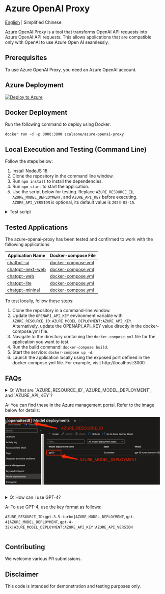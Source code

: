 # Azure OpenAI Proxy

[English](./README.en-US.md) | Simplified Chinese

Azure OpenAI Proxy is a tool that transforms OpenAI API requests into Azure OpenAI API requests. This allows applications that are compatible only with OpenAI to use Azure Open AI seamlessly.

## Prerequisites

To use Azure OpenAI Proxy, you need an Azure OpenAI account.

## Azure Deployment

[![Deploy to Azure](https://aka.ms/deploytoazurebutton)](https://portal.azure.com/#create/Microsoft.Template/uri/https%3A%2F%2Fraw.githubusercontent.com%2Fscalaone%2Fazure-openai-proxy%2Fmain%2Fdeploy%2Fazure-deploy.json)

## Docker Deployment

Run the following command to deploy using Docker:

`docker run -d -p 3000:3000 scalaone/azure-openai-proxy`

## Local Execution and Testing (Command Line)

Follow the steps below:

1. Install NodeJS 18.
2. Clone the repository in the command line window.
3. Run `npm install` to install the dependencies.
4. Run `npm start` to start the application.
5. Use the script below for testing. Replace `AZURE_RESOURCE_ID`, `AZURE_MODEL_DEPLOYMENT`, and `AZURE_API_KEY` before executing. `AZURE_API_VERSION` is optional, its default value is `2023-05-15`.

<details>
<summary>Test script</summary>

```bash
curl -X "POST" "http://localhost:3000/v1/chat/completions" \
-H 'Authorization: AZURE_RESOURCE_ID:AZURE_MODEL_DEPLOYMENT:AZURE_API_KEY:AZURE_API_VERSION' \
-H 'Content-Type: application/json; charset=utf-8' \
-d $'{
  "messages": [
    {
      "role": "system",
      "content": "You are an AI assistant that helps people find information."
    },
    {
      "role": "user",
      "content": "hi."
    }
  ],
  "temperature": 1,
  "model": "gpt-3.5-turbo",
  "stream": false
}'
```

</details>

## Tested Applications

The azure-openai-proxy has been tested and confirmed to work with the following applications:

| Application Name | Docker-compose File |
|------------------|---------------------|
| [chatbot-ui](https://github.com/mckaywrigley/chatbot-ui) | [docker-compose.yml](./e2e/chatbot-ui/docker-compose.yml) |
| [chatgpt-next-web](https://github.com/Yidadaa/ChatGPT-Next-Web) | [docker-compose.yml](./e2e/chatgpt-next-web/docker-compose.yml) |
| [chatgpt-web](https://github.com/Chanzhaoyu/chatgpt-web) | [docker-compose.yml](./e2e/chatgpt-web/docker-compose.yml) |
| [chatgpt-lite](https://github.com/blrchen/chatgpt-lite)  | [docker-compose.yml](./e2e/chatgpt-lite/docker-compose.yml) |
| [chatgpt-mininal](https://github.com/blrchen/chatgpt-mininal)  | [docker-compose.yml](./e2e/chatgpt-mininal/docker-compose.yml) |

To test locally, follow these steps:

1. Clone the repository in a command-line window.
2. Update the `OPENAPI_API_KEY` environment variable with `AZURE_RESOURCE_ID:AZURE_MODEL_DEPLOYMENT:AZURE_API_KEY`. Alternatively, update the OPENAPI_API_KEY value directly in the docker-compose.yml file.
3. Navigate to the directory containing the `docker-compose.yml` file for the application you want to test.
4. Run the build command: `docker-compose build`.
5. Start the service: `docker-compose up -d`.
6. Launch the application locally using the exposed port defined in the docker-compose.yml file. For example, visit http://localhost:3000.

## FAQs

<details>
<summary>Q: What are `AZURE_RESOURCE_ID`,`AZURE_MODEL_DEPLOYMENT`, and `AZURE_API_KEY`?

A: You can find these in the Azure management portal. Refer to the image below for details:

![resource-and-model](./resource-and-model.jpg)
</details>

<details>
<summary>Q: How can I use GPT-4?

A: To use GPT-4, use the key format as follows:

`AZURE_RESOURCE_ID:gpt-3.5-turbo|AZURE_MODEL_DEPLOYMENT,gpt-4|AZURE_MODEL_DEPLOYMENT,gpt-4-32k|AZURE_MODEL_DEPLOYMENT:AZURE_API_KEY:AZURE_API_VERSION`
</details>

## Contributing

We welcome various PR submissions.

## Disclaimer

This code is intended for demonstration and testing purposes only.